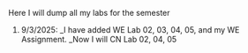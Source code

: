 Here I will dump all my labs for the semester

1. 9/3/2025:
   _I have added WE Lab 02, 03, 04, 05, and my WE Assignment.
   _Now I will CN Lab 02, 04, 05
